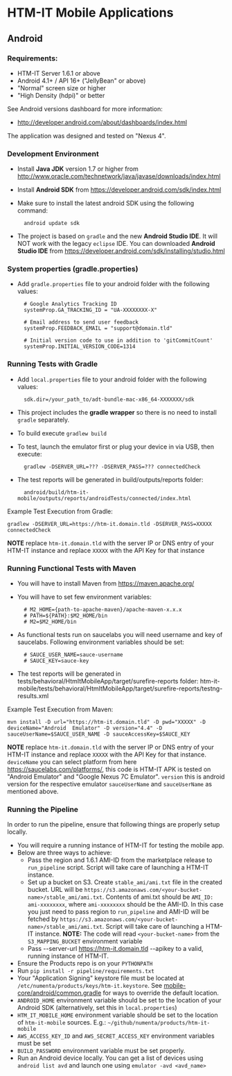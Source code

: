 # HTM-IT Mobile Applications #

## Android ##

### Requirements: ###

 - HTM-IT Server 1.6.1 or above
 - Android 4.1+ / API 16+ ("JellyBean" or above)
 - "Normal" screen size or higher
 - "High Density (hdpi)" or better

 See Android versions dashboard for more information:

  - http://developer.android.com/about/dashboards/index.html

The application was designed and tested on "Nexus 4".

### Development Environment ###

- Install **Java JDK** version 1.7 or higher from http://www.oracle.com/technetwork/java/javase/downloads/index.html
- Install **Android SDK** from https://developer.android.com/sdk/index.html
- Make sure to install the latest android SDK using the following command:

        android update sdk

- The project is based on `gradle` and the new **Android Studio IDE**. It will NOT work with the legacy `eclipse` IDE. You can downloaded **Android Studio IDE** from https://developer.android.com/sdk/installing/studio.html

### System properties (gradle.properties) ###

- Add `gradle.properties` file to your android folder with the following values:

        # Google Analytics Tracking ID
        systemProp.GA_TRACKING_ID = "UA-XXXXXXXX-X"

        # Email address to send user feedback
        systemProp.FEEDBACK_EMAIL = "support@domain.tld"

        # Initial version code to use in addition to 'gitCommitCount'
        systemProp.INITIAL_VERSION_CODE=1314

### Running Tests with Gradle ###

- Add ```local.properties``` file to your android folder with the following values:

        sdk.dir=/your_path_to/adt-bundle-mac-x86_64-XXXXXXX/sdk

- This project includes the __gradle wrapper__ so there is no need to install `gradle` separately.
- To build execute ```gradlew build```
- To test, launch the  emulator first or plug your device in via USB, then execute:

        gradlew -DSERVER_URL=??? -DSERVER_PASS=??? connectedCheck

- The test reports will be generated in build/outputs/reports folder:

        android/build/htm-it-mobile/outputs/reports/androidTests/connected/index.html

Example Test Execution from Gradle:

    gradlew -DSERVER_URL=https://htm-it.domain.tld -DSERVER_PASS=XXXXX connectedCheck

**NOTE** replace `htm-it.domain.tld` with the server IP or DNS entry of your HTM-IT instance and replace `XXXXX` with the API Key for that instance

### Running Functional Tests with Maven ###

- You will have to install Maven from https://maven.apache.org/
- You will have to set few environment variables:

        # M2_HOME={path-to-apache-maven}/apache-maven-x.x.x
        # PATH=${PATH}:$M2_HOME/bin
        # M2=$M2_HOME/bin

- As functional tests run on saucelabs you will need username and key of saucelabs.
    Following environment variables should be set:

        # SAUCE_USER_NAME=sauce-username
        # SAUCE_KEY=sauce-key

- The test reports will be generated in  tests/behavioral/HtmItMobileApp/target/surefire-reports folder:
        htm-it-mobile/tests/behavioral/HtmItMobileApp/target/surefire-reports/testng-results.xml

Example Test Execution from Maven:

    mvn install -D url="https://htm-it.domain.tld" -D pwd="XXXXX" -D deviceName="Android  Emulator" -D version="4.4" -D sauceUserName=$SAUCE_USER_NAME -D sauceAccessKey=$SAUCE_KEY

 **NOTE**  replace `htm-it.domain.tld` with the server IP or DNS entry of your HTM-IT instance and replace `XXXXX` with the API Key for that instance.
`deviceName` you can select platform from here https://saucelabs.com/platforms/, this code is HTM-IT APK is tested on "Android Emulator" and "Google Nexus 7C Emulator".
`version` this is android version for the respective emulator
`sauceUserName` and `sauceUserName` as mentioned above.


### Running the Pipeline ###

In order to run the pipeline, ensure that following things are properly setup locally.

- You will require a running instance of HTM-IT for testing the mobile app.
- Below are three ways to achieve:
    - Pass the region and 1.6.1 AMI-ID from the marketplace release to `run_pipeline` script. Script will take care of launching a HTM-IT instance.
    - Set up a bucket on S3. Create `stable_ami/ami.txt` file in the created bucket. URL will be `https://s3.amazonaws.com/<your-bucket-name>/stable_ami/ami.txt`. Contents of ami.txt should be `AMI_ID: ami-xxxxxxxx`, where `ami-xxxxxxxx` should be the
      AMI-ID. In this case you just need to pass region to `run_pipeline` and AMI-ID will be fetched by `https://s3.amazonaws.com/<your-bucket-name>/stable_ami/ami.txt`. Script will take care of launching a HTM-IT instance.
      **NOTE:** The code will read `<your-bucket-name>` from the `S3_MAPPING_BUCKET` environment variable
    - Pass --server-url https://htm-it.domain.tld --apikey <API> to a valid, running instance of HTM-IT.
- Ensure the Products repo is on your `PYTHONPATH`
- Run `pip install -r pipeline/requirements.txt`
- Your "Application Signing" keystore file must be located at `/etc/numenta/products/keys/htm-it.keystore`.
  See [mobile-core/android/common.gradle](../mobile-core/android/common.gradle) for ways to override the default location.
- `ANDROID_HOME` environment variable should be set to the location of your Android SDK (alternatively, set this in `local.properties`)
- `HTM_IT_MOBILE_HOME` environment variable should be set to the location of `htm-it-mobile` sources. E.g.: `~/github/numenta/products/htm-it-mobile`
- `AWS_ACCESS_KEY_ID` and `AWS_SECRET_ACCESS_KEY` environment variables must be set
- `BUILD_PASSWORD` environment variable must be set properly.
- Run an Android device locally. You can get a list of devices using `android list avd` and launch one using `emulator -avd <avd_name>`
